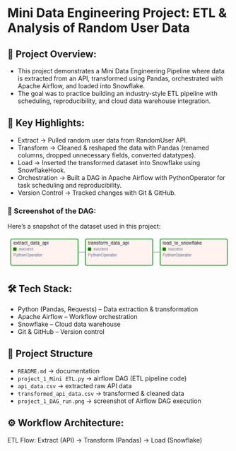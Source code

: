 # Mini Data Engineering Project: ETL & Analysis of Random User Data

## 📌 Project Overview:
- This project demonstrates a Mini Data Engineering Pipeline where data is extracted from an API, transformed using Pandas, orchestrated with Apache Airflow, and loaded into Snowflake.
- The goal was to practice building an industry-style ETL pipeline with scheduling, reproducibility, and cloud data warehouse integration.

## 🔑 Key Highlights:
- Extract → Pulled random user data from RandomUser API.
- Transform → Cleaned & reshaped the data with Pandas (renamed columns, dropped unnecessary fields, converted datatypes).
- Load → Inserted the transformed dataset into Snowflake using SnowflakeHook.
- Orchestration → Built a DAG in Apache Airflow with PythonOperator for task scheduling and reproducibility.
- Version Control → Tracked changes with Git & GitHub.

### 📸 Screenshot of the DAG:
Here’s a snapshot of the dataset used in this project:

![Airflow_DAG Preview](images/DAG_preview.png)

## 🛠️ Tech Stack:
- Python (Pandas, Requests) – Data extraction & transformation
- Apache Airflow – Workflow orchestration
- Snowflake – Cloud data warehouse
- Git & GitHub – Version control

## 📂 Project Structure
- `README.md` → documentation
- `project_1_Mini ETL.py` → airflow DAG (ETL pipeline code)
- `api_data.csv` → extracted raw API data
- `transformed_api_data.csv` → transformed & cleaned data
- `project_1_DAG_run.png` → screenshot of Airflow DAG execution
  
## ⚙️ Workflow Architecture:
ETL Flow:
Extract (API) → Transform (Pandas) → Load (Snowflake)
